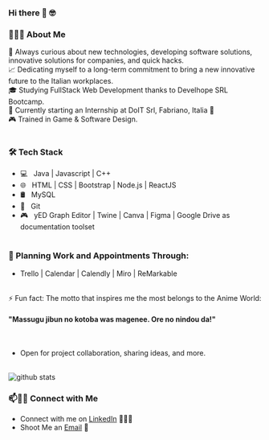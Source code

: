 ### Hi there 👋 🤓

<h3> 👨🏻‍💻 About Me </h3>

🤔 Always curious about new technologies, developing software solutions, innovative solutions for companies, and quick hacks.<br/>
📈 Dedicating myself to a long-term commitment to bring a new innovative future to the Italian workplaces.<br/>
🎓 Studying FullStack Web Development thanks to Develhope SRL Bootcamp.<br/>
🌱 Currently starting an Internship at DoIT Srl, Fabriano, Italia 💙<br/>
🎮 Trained in Game & Software Design.
<br/><br/>

<h3>🛠 Tech Stack</h3>

- 💻 &nbsp; Java | Javascript | C++
- 🌐 &nbsp; HTML | CSS | Bootstrap | Node.js | ReactJS 
- 🛢 &nbsp; MySQL
- 🔧 &nbsp; Git
- 🎮 &nbsp; yED Graph Editor | Twine | Canva | Figma | Google Drive as documentation toolset
<br/><br/>

<h3>📆 Planning Work and Appointments Through:</h3>

- Trello | Calendar | Calendly | Miro | ReMarkable
<br/><br/>

⚡ Fun fact: The motto that inspires me the most belongs to the Anime World:
    <h4> "Massugu jibun no kotoba was magenee. Ore no nindou da!" </h4>
<br/>
    
- Open for project collaboration, sharing ideas, and more.
<br/><br/>

![github stats](https://github-readme-stats.vercel.app/api?username=SkelGames95&show_icons=true)

### 📫🤝🏻 Connect with Me

 - Connect with me on [LinkedIn](https://www.linkedin.com/in/pm13365sk/) 👨🏻‍💻
 - Shoot Me an [Email](mailto:polentamarco.dev@gmail.com) 💌
